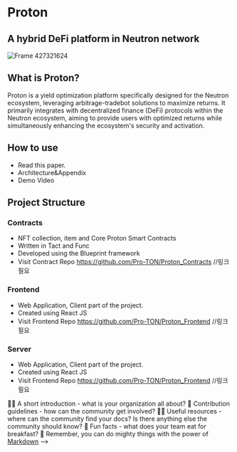 # Proton
## A hybrid DeFi platform in Neutron network
![Frame 427321624](https://github.com/user-attachments/assets/2e44104f-833f-440c-83de-e1f222e5d310)
## What is Proton?
Proton is a yield optimization platform specifically designed for the Neutron ecosystem, leveraging arbitrage-tradebot solutions to maximize returns. It primarily integrates with decentralized finance (DeFi) protocols within the Neutron ecosystem, aiming to provide users with optimized returns while simultaneously enhancing the ecosystem's security and activation.
## How to use
- Read this paper.
- Architecture&Appendix
- Demo Video
## Project Structure
### Contracts
- NFT collection, item and Core Proton Smart Contracts
- Written in Tact and Func
- Developed using the Blueprint framework
- Visit Contract Repo
  https://github.com/Pro-TON/Proton_Contracts //링크필요
### Frontend
- Web Application, Client part of the project.
- Created using React JS
- Visit Frontend Repo
  https://github.com/Pro-TON/Proton_Frontend //링크필요
### Server
- Web Application, Client part of the project.
- Created using React JS
- Visit Frontend Repo
  https://github.com/Pro-TON/Proton_Frontend //링크필요

🙋‍♀️ A short introduction - what is your organization all about?
🌈 Contribution guidelines - how can the community get involved?
👩‍💻 Useful resources - where can the community find your docs? Is there anything else the community should know?
🍿 Fun facts - what does your team eat for breakfast?
🧙 Remember, you can do mighty things with the power of [Markdown](https://docs.github.com/github/writing-on-github/getting-started-with-writing-and-formatting-on-github/basic-writing-and-formatting-syntax)
-->
